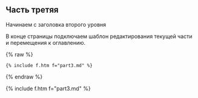 ## Часть третяя

Начинаем с заголовка второго уровня

В конце страницы подключаем шаблон редактирования текущей части и перемещения к оглавлению.

{% raw %}
```
{% include f.htm f="part3.md" %}
```
{% endraw %}


{% include f.htm f="part3.md" %}
